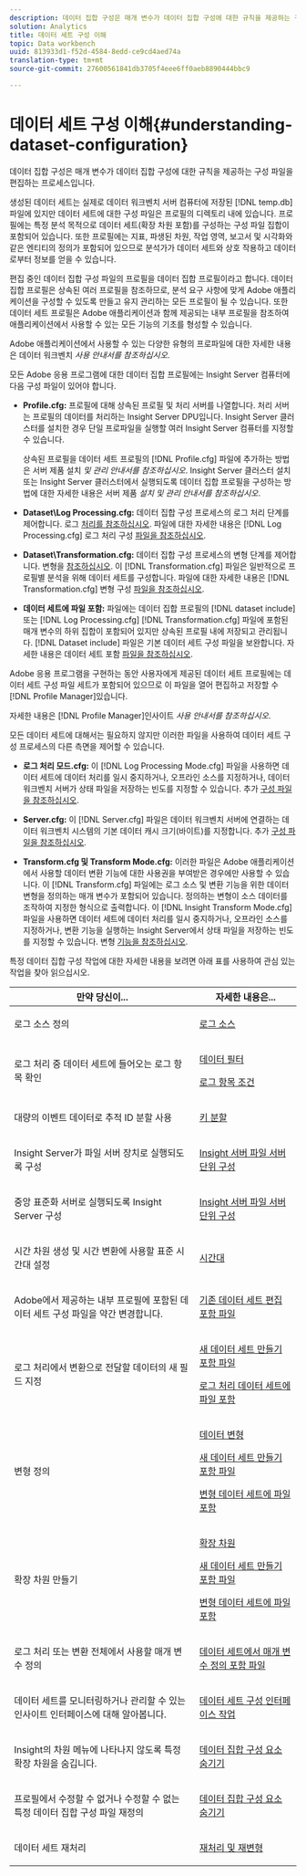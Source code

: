 ```yaml
---
description: 데이터 집합 구성은 매개 변수가 데이터 집합 구성에 대한 규칙을 제공하는 구성 파일을 편집하는 프로세스입니다.
solution: Analytics
title: 데이터 세트 구성 이해
topic: Data workbench
uuid: 813933d1-f52d-4584-8edd-ce9cd4aed74a
translation-type: tm+mt
source-git-commit: 27600561841db3705f4eee6ff0aeb8890444bbc9

---
```



# 데이터 세트 구성 이해{#understanding-dataset-configuration}

데이터 집합 구성은 매개 변수가 데이터 집합 구성에 대한 규칙을 제공하는 구성 파일을 편집하는 프로세스입니다.

생성된 데이터 세트는 실제로 데이터 워크벤치 서버 컴퓨터에 저장된 [!DNL temp.db] 파일에 있지만 데이터 세트에 대한 구성 파일은 프로필의 디렉토리 내에 있습니다. 프로필에는 특정 분석 목적으로 데이터 세트(확장 차원 포함)를 구성하는 구성 파일 집합이 포함되어 있습니다. 또한 프로필에는 지표, 파생된 차원, 작업 영역, 보고서 및 시각화와 같은 엔티티의 정의가 포함되어 있으므로 분석가가 데이터 세트와 상호 작용하고 데이터로부터 정보를 얻을 수 있습니다.

편집 중인 데이터 집합 구성 파일의 프로필을 데이터 집합 프로필이라고 합니다. 데이터 집합 프로필은 상속된 여러 프로필을 참조하므로, 분석 요구 사항에 맞게 Adobe 애플리케이션을 구성할 수 있도록 만들고 유지 관리하는 모든 프로필이 될 수 있습니다. 또한 데이터 세트 프로필은 Adobe 애플리케이션과 함께 제공되는 내부 프로필을 참조하여 애플리케이션에서 사용할 수 있는 모든 기능의 기초를 형성할 수 있습니다.

Adobe 애플리케이션에서 사용할 수 있는 다양한 유형의 프로파일에 대한 자세한 내용은 데이터 워크벤치 *사용 안내서를 참조하십시오*.

<!--
c_req_config_files.xml
-->

모든 Adobe 응용 프로그램에 대한 데이터 집합 프로필에는 Insight Server 컴퓨터에 다음 구성 파일이 있어야 합니다.

* **Profile.cfg:** 프로필에 대해 상속된 프로필 및 처리 서버를 나열합니다. 처리 서버는 프로필의 데이터를 처리하는 Insight Server DPU입니다. Insight Server 클러스터를 설치한 경우 단일 프로파일을 실행할 여러 Insight Server 컴퓨터를 지정할 수 있습니다.

   상속된 프로필을 데이터 세트 프로필의 [!DNL Profile.cfg] 파일에 추가하는 방법은 서버 제품 설치 *및 관리 안내서를 참조하십시오*. Insight Server 클러스터 설치 또는 Insight Server 클러스터에서 실행되도록 데이터 집합 프로필을 구성하는 방법에 대한 자세한 내용은 서버 제품 *설치 및 관리 안내서를 참조하십시오*.

* **Dataset\Log Processing.cfg:** 데이터 집합 구성 프로세스의 로그 처리 단계를 제어합니다. 로그 [처리를 참조하십시오](../../home/c-dataset-const-proc/c-dataset-constr.md#concept-8a63892878004dc389c7dad784fcb061). 파일에 대한 자세한 내용은 [!DNL Log Processing.cfg] 로그 처리 구성 [파일을 참조하십시오](../../home/c-dataset-const-proc/c-log-proc-config-file/c-abt-log-proc-config-file.md).

* **Dataset\Transformation.cfg:** 데이터 집합 구성 프로세스의 변형 단계를 제어합니다. 변형을 [참조하십시오](../../home/c-dataset-const-proc/c-dataset-constr.md#concept-88f72e0897a744b5bc03df5039264dda). 이 [!DNL Transformation.cfg] 파일은 일반적으로 프로필별 분석을 위해 데이터 세트를 구성합니다. 파일에 대한 자세한 내용은 [!DNL Transformation.cfg] 변형 구성 [파일을 참조하십시오](../../home/c-dataset-const-proc/c-trans-config-file/c-abt-trans-config-file.md).

* **데이터 세트에 파일 포함:** 파일에는 데이터 집합 프로필의 [!DNL dataset include] 또는 [!DNL Log Processing.cfg] [!DNL Transformation.cfg] 파일에 포함된 매개 변수의 하위 집합이 포함되어 있지만 상속된 프로필 내에 저장되고 관리됩니다. [!DNL Dataset include] 파일은 기본 데이터 세트 구성 파일을 보완합니다. 자세한 내용은 데이터 세트 포함 [파일을 참조하십시오](../../home/c-dataset-const-proc/c-dataset-inc-files/c-abt-dataset-inc-files.md).

Adobe 응용 프로그램을 구현하는 동안 사용자에게 제공된 데이터 세트 프로필에는 데이터 세트 구성 파일 세트가 포함되어 있으므로 이 파일을 열어 편집하고 저장할 수 [!DNL Profile Manager]있습니다.

자세한 내용은 [!DNL Profile Manager]인사이트 *사용 안내서를 참조하십시오*.

<!--
c_addl_config_files.xml
-->

모든 데이터 세트에 대해서는 필요하지 않지만 이러한 파일을 사용하여 데이터 세트 구성 프로세스의 다른 측면을 제어할 수 있습니다.

* **로그 처리 모드.cfg:** 이 [!DNL Log Processing Mode.cfg] 파일을 사용하면 데이터 세트에 데이터 처리를 일시 중지하거나, 오프라인 소스를 지정하거나, 데이터 워크벤치 서버가 상태 파일을 저장하는 빈도를 지정할 수 있습니다. 추가 [구성 파일을 참조하십시오](../../home/c-dataset-const-proc/c-add-config-files/c-add-config-files.md#concept-1afef4f88f1e467ab4326875fd1d3004).

* **Server.cfg:** 이 [!DNL Server.cfg] 파일은 데이터 워크벤치 서버에 연결하는 데이터 워크벤치 시스템의 기본 데이터 캐시 크기(바이트)를 지정합니다. 추가 [구성 파일을 참조하십시오](../../home/c-dataset-const-proc/c-add-config-files/c-add-config-files.md#concept-1afef4f88f1e467ab4326875fd1d3004).

* **Transform.cfg 및 Transform Mode.cfg:** 이러한 파일은 Adobe 애플리케이션에서 사용할 데이터 변환 기능에 대한 사용권을 부여받은 경우에만 사용할 수 있습니다. 이 [!DNL Transform.cfg] 파일에는 로그 소스 및 변환 기능을 위한 데이터 변형을 정의하는 매개 변수가 포함되어 있습니다. 정의하는 변형이 소스 데이터를 조작하여 지정한 형식으로 출력합니다. 이 [!DNL Insight Transform Mode.cfg] 파일을 사용하면 데이터 세트에 데이터 처리를 일시 중지하거나, 오프라인 소스를 지정하거나, 변환 기능을 실행하는 Insight Server에서 상태 파일을 저장하는 빈도를 지정할 수 있습니다. 변형 [기능을 참조하십시오](https://docs.adobe.com/content/help/en/data-workbench/using/server-admin-install/transform/t-config-tfm.html).

<!--
c_next_steps.xml
-->

특정 데이터 집합 구성 작업에 대한 자세한 내용을 보려면 아래 표를 사용하여 관심 있는 작업을 찾아 읽으십시오.

<table id="table_394CFB5135274545B5DA37952EC6943E"> 
 <thead> 
  <tr> 
   <th colname="col1" class="entry"> 만약 당신이... </th> 
   <th colname="col2" class="entry"> 자세한 내용은... </th> 
  </tr> 
 </thead>
 <tbody> 
  <tr> 
   <td colname="col1"> <p>로그 소스 정의 </p> </td> 
   <td colname="col2"> <p><a href="../../home/c-dataset-const-proc/c-log-proc-config-file/c-log-sources.md#concept-6714c720fac044cbb9af003bf401b2ea"> 로그 소스 </a> </p> </td> 
  </tr> 
  <tr> 
   <td colname="col1"> <p>로그 처리 중 데이터 세트에 들어오는 로그 항목 확인 </p> </td> 
   <td colname="col2"> <p> <a href="../../home/c-dataset-const-proc/c-log-proc-config-file/c-info-log-proc-param.md#concept-41bd49bf6b64442d91c232ec67529a3d"> 데이터 필터</a> </p> <p> <a href="../../home/c-dataset-const-proc/c-log-proc-config-file/c-info-log-proc-param.md#concept-ecaff95cee4e40bc90f81e099c5fc934"> 로그 항목 조건</a> </p> </td> 
  </tr> 
  <tr> 
   <td colname="col1"> <p>대량의 이벤트 데이터로 추적 ID 분할 사용 </p> </td> 
   <td colname="col2"> <p><a href="../../home/c-dataset-const-proc/c-log-proc-config-file/c-info-log-proc-param.md#concept-64b416bbe42f4d689f90df246f7f7caf"> 키 분할</a> </p> </td> 
  </tr> 
  <tr> 
   <td colname="col1"> <p>Insight Server가 파일 서버 장치로 실행되도록 구성 </p> </td> 
   <td colname="col2"> <p><a href="../../home/c-dataset-const-proc/c-log-proc-config-file/c-ins-svr-file-svr-unit.md#concept-995abff3fce34e439fb3f7f47191c80d"> Insight 서버 파일 서버 단위 구성 </a> </p> </td> 
  </tr> 
  <tr> 
   <td colname="col1"> <p>중앙 표준화 서버로 실행되도록 Insight Server 구성 </p> </td> 
   <td colname="col2"> <p><a href="../../home/c-dataset-const-proc/c-log-proc-config-file/c-ins-svr-file-svr-unit.md#concept-995abff3fce34e439fb3f7f47191c80d"> Insight 서버 파일 서버 단위 구성 </a> </p> </td> 
  </tr> 
  <tr> 
   <td colname="col1"> <p>시간 차원 생성 및 시간 변환에 사용할 표준 시간대 설정 </p> </td> 
   <td colname="col2"> <p><a href="../../home/c-dataset-const-proc/c-trans-config-file/c-spec-trans-param/c-time-zones.md#concept-9cf16b1cb4874f7d85e1dd950fdb4956"> 시간대 </a> </p> </td> 
  </tr> 
  <tr> 
   <td colname="col1"> <p>Adobe에서 제공하는 내부 프로필에 포함된 데이터 세트 구성 파일을 약간 변경합니다. </p> </td> 
   <td colname="col2"> <p><a href="../../home/c-dataset-const-proc/c-dataset-inc-files/c-work-dataset-inc-files/t-edit-ex-dataset-inc-files.md#task-456c04e38ebc425fb35677a6bb6aa077"> 기존 데이터 세트 편집 포함 파일 </a> </p> </td> 
  </tr> 
  <tr> 
   <td colname="col1"> <p>로그 처리에서 변환으로 전달할 데이터의 새 필드 지정 </p> </td> 
   <td colname="col2"> <p> <a href="../../home/c-dataset-const-proc/c-dataset-inc-files/c-work-dataset-inc-files/t-create-new-dataset-inc-files.md#task-b29f30605c374a6ca747ac843337b06e"> 새 데이터 세트 만들기 포함 파일 </a> </p> <p> <a href="../../home/c-dataset-const-proc/c-dataset-inc-files/c-types-dataset-inc-files/c-log-proc-dataset-inc-files/c-log-proc-dataset-inc-files.md#concept-999475a22519432e98844622ca95b6ab"> 로그 처리 데이터 세트에 파일 포함 </a> </p> </td> 
  </tr> 
  <tr> 
   <td colname="col1"> <p>변형 정의 </p> </td> 
   <td colname="col2"> <p> <a href="../../home/c-dataset-const-proc/c-data-trans/c-abt-transf.md"> 데이터 변형 </a> </p> <p> <a href="../../home/c-dataset-const-proc/c-dataset-inc-files/c-work-dataset-inc-files/t-create-new-dataset-inc-files.md#task-b29f30605c374a6ca747ac843337b06e"> 새 데이터 세트 만들기 포함 파일 </a> </p> <p> <a href="../../home/c-dataset-const-proc/c-dataset-inc-files/c-types-dataset-inc-files/c-trans-dataset-inc-files.md#concept-c64aa78ed9ce40b8a0f4932c82ff5ace"> 변형 데이터 세트에 파일 포함 </a> </p> </td> 
  </tr> 
  <tr> 
   <td colname="col1"> <p>확장 차원 만들기 </p> </td> 
   <td colname="col2"> <p> <a href="../../home/c-dataset-const-proc/c-ex-dim/c-abt-ex-dim.md"> 확장 차원 </a> </p> <p> <a href="../../home/c-dataset-const-proc/c-dataset-inc-files/c-work-dataset-inc-files/t-create-new-dataset-inc-files.md#task-b29f30605c374a6ca747ac843337b06e"> 새 데이터 세트 만들기 포함 파일 </a> </p> <p> <a href="../../home/c-dataset-const-proc/c-dataset-inc-files/c-types-dataset-inc-files/c-trans-dataset-inc-files.md#concept-c64aa78ed9ce40b8a0f4932c82ff5ace"> 변형 데이터 세트에 파일 포함 </a> </p> </td> 
  </tr> 
  <tr> 
   <td colname="col1"> <p>로그 처리 또는 변환 전체에서 사용할 매개 변수 정의 </p> </td> 
   <td colname="col2"> <p><a href="../../home/c-dataset-const-proc/c-dataset-inc-files/c-def-param-dataset-inc-files/c-def-param-dataset-inc-files.md#concept-5ad06acc8dc44bf2a99643fafdd56b50"> 데이터 세트에서 매개 변수 정의 포함 파일 </a> </p> </td> 
  </tr> 
  <tr> 
   <td colname="col1"> <p>데이터 세트를 모니터링하거나 관리할 수 있는 인사이트 인터페이스에 대해 알아봅니다. </p> </td> 
   <td colname="col2"> <p><a href="../../home/c-dataset-const-proc/c-dataset-config-tools/c-dataset-config-int/c-dataset-config-int.md#concept-0ea33a52ce234ec8951e7b4430fbc5ab"> 데이터 세트 구성 인터페이스 작업 </a> </p> </td> 
  </tr> 
  <tr> 
   <td colname="col1"> <p>Insight의 차원 메뉴에 나타나지 않도록 특정 확장 차원을 숨깁니다. </p> </td> 
   <td colname="col2"> <p><a href="../../home/c-dataset-const-proc/c-dataset-config-tools/c-hide-dataset-comp/c-hide-dataset-comp.md#concept-50d9a004736f42f6b0aa7cde0d6148ff"> 데이터 집합 구성 요소 숨기기 </a> </p> </td> 
  </tr> 
  <tr> 
   <td colname="col1"> <p>프로필에서 수정할 수 없거나 수정할 수 없는 특정 데이터 집합 구성 파일 재정의 </p> </td> 
   <td colname="col2"> <p><a href="../../home/c-dataset-const-proc/c-dataset-config-tools/c-hide-dataset-comp/c-hide-dataset-comp.md#concept-50d9a004736f42f6b0aa7cde0d6148ff"> 데이터 집합 구성 요소 숨기기 </a> </p> </td> 
  </tr> 
  <tr> 
   <td colname="col1"> <p>데이터 세트 재처리 </p> </td> 
   <td colname="col2"> <p><a href="../../home/c-dataset-const-proc/c-reproc-retrans/c-unst-reproc-retrans.md"> 재처리 및 재변형 </a> </p> </td> 
  </tr> 
 </tbody> 
</table>

